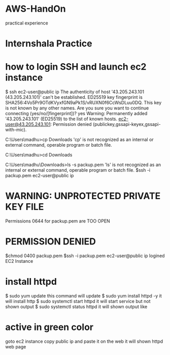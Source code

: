 # AWS-HandOn
practical experience 
# Internshala Practice
# how to login SSH and launch ec2 instance
$ ssh ec2-user@public ip
The authenticity of host '43.205.243.101 (43.205.243.101)' can't be established.
ED25519 key fingerprint is SHA256:4Vo5Pr9OTdKVyxfGN9aPk1S/vRUXN0f6CcWsDLuu0DQ.
This key is not known by any other names.
Are you sure you want to continue connecting (yes/no/[fingerprint])? yes
Warning: Permanently added '43.205.243.101' (ED25519) to the list of known hosts.
ec2-user@43.205.243.101: Permission denied (publickey,gssapi-keyex,gssapi-with-mic).

C:\Users\madhu>cp Downloads
'cp' is not recognized as an internal or external command,
operable program or batch file.

C:\Users\madhu>cd Downloads

C:\Users\madhu\Downloads>ls -s packup.pem
'ls' is not recognized as an internal or external command,
operable program or batch file.
$ssh -i packup.pem ec2-user@public ip
# WARNING: UNPROTECTED PRIVATE KEY FILE
Permissions 0644 for packup.pem are TOO OPEN
# PERMISSION DENIED 
$chmod 0400 packup.pem
$ssh -i packup.pem ec2-user@public ip
logined EC2 Instance
# install httpd  
$ sudo yum update 
this command will update 
$ sudo yum install httpd -y
it will install http
$ sudo systemctl start httpd
it will start service but not shown output
$ sudo systemctl status httpd
it will shown output like
# active in green color
goto ec2 instance copy public ip and paste it on the web it will shown httpd web page


